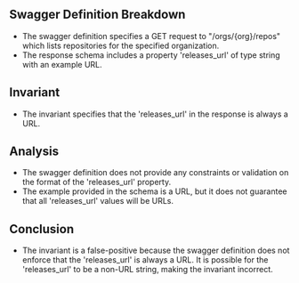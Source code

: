 ## Swagger Definition Breakdown
- The swagger definition specifies a GET request to "/orgs/{org}/repos" which lists repositories for the specified organization.
- The response schema includes a property 'releases_url' of type string with an example URL.

## Invariant
- The invariant specifies that the 'releases_url' in the response is always a URL.

## Analysis
- The swagger definition does not provide any constraints or validation on the format of the 'releases_url' property.
- The example provided in the schema is a URL, but it does not guarantee that all 'releases_url' values will be URLs.

## Conclusion
- The invariant is a false-positive because the swagger definition does not enforce that the 'releases_url' is always a URL. It is possible for the 'releases_url' to be a non-URL string, making the invariant incorrect.
